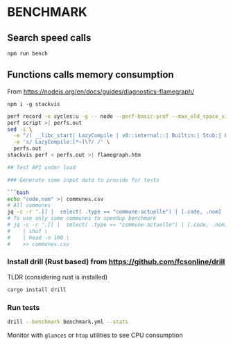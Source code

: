 # BENCHMARK

## Search speed calls

```
npm run bench
```


## Functions calls memory consumption

From <https://nodejs.org/en/docs/guides/diagnostics-flamegraph/>

```
npm i -g stackvis
```

```bash
perf record -e cycles:u -g -- node --perf-basic-prof --max_old_space_size=2048 server.js
perf script >| perfs.out
sed -i \
  -e "/( __libc_start| LazyCompile | v8::internal::| Builtin:| Stub:| LoadIC:|\[unknown\]| LoadPolymorphicIC:)/d" \
  -e 's/ LazyCompile:[*~]\?/ /' \
  perfs.out
stackvis perf < perfs.out >| flamegraph.htm

## Test API under load

### Generate some input data to provide for tests

```bash
echo "code,nom" >| communes.csv
# All communes
jq -c -r '.[] |  select( .type == "commune-actuelle") | [.code, .nom] | @csv' ../data/communes.json >> communes.csv
# To use only some communes to speedup benchmark
# jq -c -r '.[] |  select( .type == "commune-actuelle") | [.code, .nom] | @csv' ../data/communes.json \
#    | shuf \
#    | head -n 100 \
#    >> communes.csv
```

### Install drill (Rust based) from https://github.com/fcsonline/drill

TLDR (considering rust is installed)

```bash
cargo install drill
```

### Run tests

```bash
drill --benchmark benchmark.yml --stats
```

Monitor with `glances` or `htop` utilities to see CPU consumption
